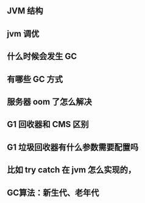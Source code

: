 

## JVM 结构

## jvm 调优

## 什么时候会发生 GC

## 有哪些 GC 方式

## 服务器 oom 了怎么解决

##  G1 回收器和 CMS 区别

## G1 垃圾回收器有什么参数需要配置吗

## 比如 try catch 在 jvm 怎么实现的，

## GC算法：新生代、老年代
